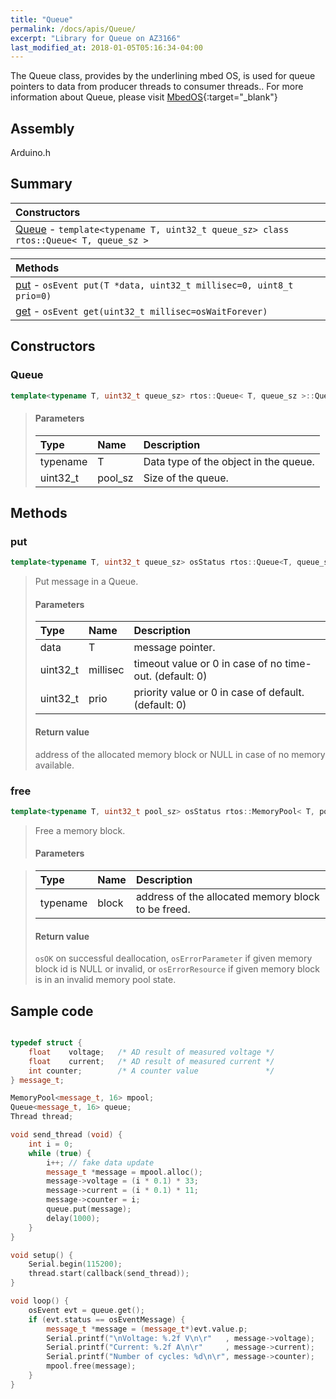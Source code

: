 ```yaml
---
title: "Queue"
permalink: /docs/apis/Queue/
excerpt: "Library for Queue on AZ3166"
last_modified_at: 2018-01-05T05:16:34-04:00
---
```


The Queue class, provides by the underlining mbed OS, is used for queue pointers to data from producer threads to consumer threads..
For more information about Queue, please visit [MbedOS](https://os.mbed.com/docs/v5.6/mbed-os-api-doxy/classrtos_1_1_queue.html){:target="_blank"}

## Assembly

Arduino.h

## Summary


| Constructors |
| :----------- |
| [Queue](#Queue) - `template<typename T, uint32_t queue_sz> class rtos::Queue< T, queue_sz >` |

| Methods |
| :------ |
| [put](#put) - `osEvent put(T *data, uint32_t millisec=0, uint8_t prio=0) ` |
| [get](#get) - `osEvent get(uint32_t millisec=osWaitForever)` |

## Constructors

### Queue

```cpp
template<typename T, uint32_t queue_sz> rtos::Queue< T, queue_sz >::Queue  (  ) 
```

> #### Parameters
> 
> | Type | Name | Description |
> | :--- | :--- | :---------- |
> | typename | T | Data type of the object in the queue. |
> | uint32_t | pool_sz | Size of the queue. |

## Methods

### put

```cpp
template<typename T, uint32_t queue_sz> osStatus rtos::Queue<T, queue_sz>::put( T* data, uint32_t millisec = 0, uint8_t prio = 0)  
```

> Put message in a Queue. 
> 
> #### Parameters
> 
> | Type | Name | Description |
> | :--- | :--- | :---------- |
> | data | T | message pointer. |
> | uint32_t | millisec | timeout value or 0 in case of no time-out. (default: 0) |
> | uint32_t | prio | priority value or 0 in case of default. (default: 0)  |
>
> #### Return value
> 
> address of the allocated memory block or NULL in case of no memory available. 

### free 

```cpp
template<typename T, uint32_t pool_sz> osStatus rtos::MemoryPool< T, pool_sz >::free(T* block) 
```

> Free a memory block. 
> 
> #### Parameters

> 
> | Type | Name | Description |
> | :--- | :--- | :---------- |
> | typename | block | address of the allocated memory block to be freed. |
> 
> #### Return value
> 
> `osOK` on successful deallocation, `osErrorParameter` if given memory block id is NULL or invalid, or `osErrorResource` if given memory block is in an invalid memory pool state.

## Sample code

```cpp

typedef struct {
    float    voltage;   /* AD result of measured voltage */
    float    current;   /* AD result of measured current */
    int counter;        /* A counter value               */
} message_t;

MemoryPool<message_t, 16> mpool;
Queue<message_t, 16> queue;
Thread thread;

void send_thread (void) {
    int i = 0;
    while (true) {
        i++; // fake data update
        message_t *message = mpool.alloc();
        message->voltage = (i * 0.1) * 33; 
        message->current = (i * 0.1) * 11;
        message->counter = i;
        queue.put(message);
        delay(1000);
    }
}

void setup() {
	Serial.begin(115200);
	thread.start(callback(send_thread));
}

void loop() {
    osEvent evt = queue.get();
    if (evt.status == osEventMessage) {
        message_t *message = (message_t*)evt.value.p;          
        Serial.printf("\nVoltage: %.2f V\n\r"   , message->voltage);
        Serial.printf("Current: %.2f A\n\r"     , message->current);
        Serial.printf("Number of cycles: %d\n\r", message->counter);            
        mpool.free(message);
    }
}

```


